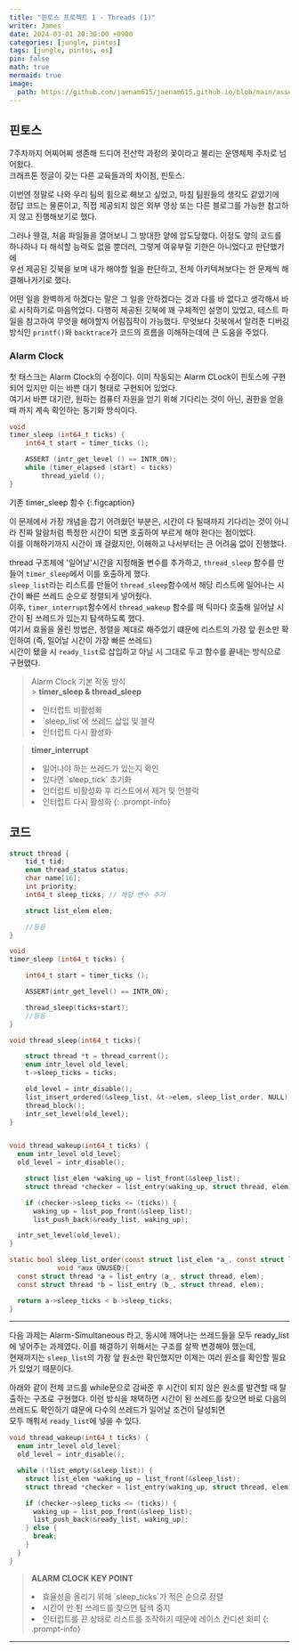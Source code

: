 ```yaml
---
title: "핀토스 프로젝트 1 - Threads (1)"
writer: James
date: 2024-03-01 20:30:00 +0900
categories: [jungle, pintos]
tags: [jungle, pintos, os]
pin: false
math: true
mermaid: true
image:
  path: https://github.com/jaenam615/jaenam615.github.io/blob/main/assets/img/jungle/pintos-kaist-threads.png?raw=true
---
```


## 핀토스

7주차까지 어찌어찌 생존해 드디어 전산학 과정의 꽃이라고 불리는 운영체제 주차로 넘어왔다.  
크래프톤 정글이 갖는 다른 교육들과의 차이점, 핀토스.

이번엔 정말로 나와 우리 팀의 힘으로 해보고 싶었고, 마침 팀원들의 생각도 같았기에  
정답 코드는 물론이고, 직접 제공되지 않은 외부 영상 또는 다른 블로그를 가능한 참고하지 않고 진행해보기로 했다.

그러나 웬걸, 처음 파일들을 열어보니 그 방대한 양에 압도당했다.
이정도 양의 코드를 하나하나 다 해석할 능력도 없을 뿐더러, 그렇게 여유부릴 기한은 아니었다고 판단했기에  
우선 제공된 깃북을 보며 내가 해야할 일을 판단하고, 전체 아키텍쳐보다는 한 문제씩 해결해나가기로 했다.

어떤 일을 완벽하게 하겠다는 말은 그 일을 안하겠다는 것과 다를 바 없다고 생각해서 바로 시작하기로 마음먹었다.
다행히 제공된 깃북에 꽤 구체적인 설명이 있었고, 테스트 파일을 참고하여 무엇을 해야할지 어림짐작이 가능했다.
무엇보다 깃북에서 알려준 디버깅 방식인 `printf()`와 `backtrace`가 코드의 흐름을 이해하는데에 큰 도움을 주었다.

### Alarm Clock

첫 태스크는 Alarm Clock의 수정이다.
이미 작동되는 Alarm CLock이 핀토스에 구현되어 있지만 이는 바쁜 대기 형태로 구현되어 있었다.  
여기서 바쁜 대기란, 원하는 컴퓨터 자원을 얻기 위해 기다리는 것이 아닌, 권한을 얻을 때 까지 계속 확인하는 동기화 방식이다.

```c
void
timer_sleep (int64_t ticks) {
	int64_t start = timer_ticks ();

	ASSERT (intr_get_level () == INTR_ON);
	while (timer_elapsed (start) < ticks)
		thread_yield ();
}

```

기존 timer_sleep 함수
{:.figcaption}

이 문제에서 가장 개념을 잡기 어려웠던 부분은, 시간이 다 될때까지 기다리는 것이 아니라 진짜 알람처럼 특정한 시간이 되면 호출하여 부르게 해야 한다는 점이었다.  
이를 이해하기까지 시간이 꽤 걸렸지만, 이해하고 나서부터는 큰 어려움 없이 진행했다.

thread 구조체에 '일어날'시간을 지정해줄 변수를 추가하고, `thread_sleep` 함수를 만들어 `timer_sleep`에서 이를 호출하게 했다.  
`sleep_list`라는 리스트를 만들어 `thread_sleep`함수에서 해당 리스트에 일어나는 시간이 빠른 쓰레드 순으로 정렬되게 넣어줬다.  
이후, `timer_interrupt`함수에서 `thread_wakeup` 함수를 매 틱마다 호출해 일어날 시간이 된 쓰레드가 있는지 탐색하도록 했다.  
여기서 효율을 올린 방법은, 정렬을 제대로 해주었기 떄문에 리스트의 가장 앞 원소만 확인하여 (즉, 일어날 시간이 가장 빠른 쓰레드)  
시간이 됐을 시 `ready_list`로 삽입하고 아닐 시 그대로 두고 함수를 끝내는 방식으로 구현했다.

> Alarm Clock 기본 작동 방식<br/> > <b> timer_sleep & thread_sleep </b>
>
> <li>인터럽트 비활성화
> <li>`sleep_list`에 쓰레드 삽입 및 블락
> <li>인터럽트 다시 활성화

> <b> timer_interrupt </b>
>
> <li>일어나야 하는 쓰레드가 있는지 확인
> <li>있다면 `sleep_tick` 초기화
> <li>인터럽트 비활성화 후 리스트에서 제거 및 언블락 
> <li>인터럽트 다시 활성화
> {: .prompt-info}

## 코드

```c
struct thread {
	tid_t tid;
	enum thread_status status;
	char name[16];
	int priority;
    int64_t sleep_ticks; // 해당 변수 추가

	struct list_elem elem;

    //등등
}

void
timer_sleep (int64_t ticks) {

	int64_t start = timer_ticks ();

	ASSERT(intr_get_level() == INTR_ON);

	thread_sleep(ticks+start);
	//등등
}

void thread_sleep(int64_t ticks){

	struct thread *t = thread_current();
	enum intr_level old_level;
	t->sleep_ticks = ticks;

	old_level = intr_disable();
	list_insert_ordered(&sleep_list, &t->elem, sleep_list_order, NULL);
	thread_block();
	intr_set_level(old_level);
}


void thread_wakeup(int64_t ticks) {
  enum intr_level old_level;
  old_level = intr_disable();

    struct list_elem *waking_up = list_front(&sleep_list);
    struct thread *checker = list_entry(waking_up, struct thread, elem);

    if (checker->sleep_ticks <= (ticks)) {
      waking_up = list_pop_front(&sleep_list);
      list_push_back(&ready_list, waking_up);

  intr_set_level(old_level);
}

static bool sleep_list_order(const struct list_elem *a_, const struct list_elem *b_,
            void *aux UNUSED){
  const struct thread *a = list_entry (a_, struct thread, elem);
  const struct thread *b = list_entry (b_, struct thread, elem);

  return a->sleep_ticks < b->sleep_ticks;
}

```

---

다음 과제는 Alarm-Simultaneous 라고, 동시에 깨어나는 쓰레드들을 모두 ready_list에 넣어주는 과제였다.
이를 해결하기 위해서는 구조를 살짝 변경해야 했는데,  
현재까지는 `sleep_list`의 가장 앞 원소만 확인했지만 이제는 여러 원소를 확인할 필요가 있었기 때문이다.

아래와 같이 전체 코드를 while문으로 감싸준 후 시간이 되지 않은 원소를 발견할 때 탈출하는 구조로 구현했다.
이런 방식을 채택하면 시간이 된 쓰레드를 찾으면 바로 다음의 쓰레드도 확인하기 떄문에 다수의 쓰레드가 일어날 조건이 달성되면  
모두 깨워서 `ready_list`에 넣을 수 있다.

```c
void thread_wakeup(int64_t ticks) {
  enum intr_level old_level;
  old_level = intr_disable();

  while (!list_empty(&sleep_list)) {
    struct list_elem *waking_up = list_front(&sleep_list);
    struct thread *checker = list_entry(waking_up, struct thread, elem);

    if (checker->sleep_ticks <= (ticks)) {
      waking_up = list_pop_front(&sleep_list);
      list_push_back(&ready_list, waking_up);
    } else {
      break;
    }
  }
}
```

> <b> ALARM CLOCK KEY POINT </b>
>
> <li>효율성을 올리기 위해 `sleep_ticks`가 적은 순으로 정렬 
> <li>시간이 안 된 쓰레드를 찾으면 탐색 중지 
> <li>인터럽트를 끈 상태로 리스트를 조작하기 때문에 레이스 컨디션 회피 
> {: .prompt-info}

<hr>
